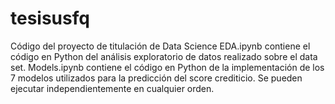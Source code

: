 # tesisusfq
Código del proyecto de titulación de Data Science
EDA.ipynb contiene el código en Python del análisis exploratorio de datos realizado sobre el data set.
Models.ipynb contiene el código en Python de la implementación de los 7 modelos utilizados para la predicción del score crediticio.
Se pueden ejecutar independientemente en cualquier orden.
